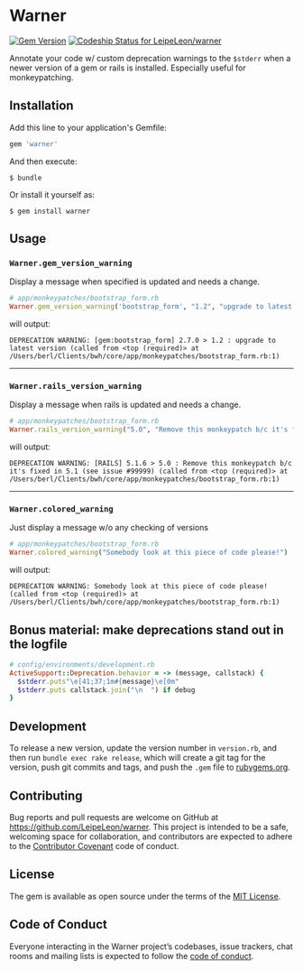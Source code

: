 # Warner

[![Gem Version](https://badge.fury.io/rb/warner.svg)](https://badge.fury.io/rb/warner) [![Codeship Status for LeipeLeon/warner](https://app.codeship.com/projects/951314e0-806a-0135-5d58-6a64ad6118ad/status?branch=master)](https://app.codeship.com/projects/246699)

Annotate your code w/ custom deprecation warnings to the `$stderr` when a newer version of a gem or rails is installed. Especially useful for monkeypatching.

## Installation

Add this line to your application's Gemfile:

```ruby
gem 'warner'
```

And then execute:

    $ bundle

Or install it yourself as:

    $ gem install warner

## Usage

### `Warner.gem_version_warning`

Display a message when specified is updated and needs a change.

```ruby
# app/monkeypatches/bootstrap_form.rb
Warner.gem_version_warning('bootstrap_form', "1.2", "upgrade to latest version")
```

will output:

```log
DEPRECATION WARNING: [gem:bootstrap_form] 2.7.0 > 1.2 : upgrade to latest version (called from <top (required)> at /Users/berl/Clients/bwh/core/app/monkeypatches/bootstrap_form.rb:1)
```
---

### `Warner.rails_version_warning`

Display a message when rails is updated and needs a change.

```ruby
# app/monkeypatches/bootstrap_form.rb
Warner.rails_version_warning("5.0", "Remove this monkeypatch b/c it's fixed in 5.1 (see issue #99999)")
```

will output:

```log
DEPRECATION WARNING: [RAILS] 5.1.6 > 5.0 : Remove this monkeypatch b/c it's fixed in 5.1 (see issue #99999) (called from <top (required)> at /Users/berl/Clients/bwh/core/app/monkeypatches/bootstrap_form.rb:1)
```

---
### `Warner.colored_warning`

Just display a message w/o any checking of versions

```ruby
# app/monkeypatches/bootstrap_form.rb
Warner.colored_warning("Somebody look at this piece of code please!")
```

will output:

```log
DEPRECATION WARNING: Somebody look at this piece of code please! (called from <top (required)> at /Users/berl/Clients/bwh/core/app/monkeypatches/bootstrap_form.rb:1)
```

## Bonus material: make deprecations stand out in the logfile

```ruby
# config/environments/development.rb
ActiveSupport::Deprecation.behavior = -> (message, callstack) {
  $stderr.puts"\e[41;37;1m#{message}\e[0m"
  $stderr.puts callstack.join("\n  ") if debug
}
```

## Development

To release a new version, update the version number in `version.rb`, and then run `bundle exec rake release`, which will create a git tag for the version, push git commits and tags, and push the `.gem` file to [rubygems.org](https://rubygems.org).

## Contributing

Bug reports and pull requests are welcome on GitHub at https://github.com/LeipeLeon/warner. This project is intended to be a safe, welcoming space for collaboration, and contributors are expected to adhere to the [Contributor Covenant](http://contributor-covenant.org) code of conduct.

## License

The gem is available as open source under the terms of the [MIT License](http://opensource.org/licenses/MIT).

## Code of Conduct

Everyone interacting in the Warner project’s codebases, issue trackers, chat rooms and mailing lists is expected to follow the [code of conduct](https://github.com/LeipeLeon/warner/blob/master/CODE_OF_CONDUCT.md).
